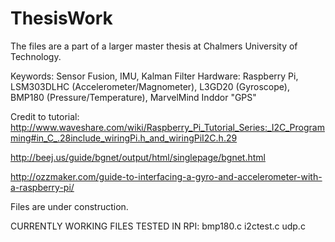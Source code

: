# ThesisWork
The files are a part of a larger master thesis at Chalmers University of Technology.

Keywords: Sensor Fusion, IMU, Kalman Filter
Hardware: Raspberry Pi, LSM303DLHC (Accelerometer/Magnometer), L3GD20 (Gyroscope), BMP180 (Pressure/Temperature), MarvelMind Inddor "GPS"

Credit to tutorial: http://www.waveshare.com/wiki/Raspberry_Pi_Tutorial_Series:_I2C_Programming#in_C_.28include_wiringPi.h_and_wiringPiI2C.h.29

http://beej.us/guide/bgnet/output/html/singlepage/bgnet.html

http://ozzmaker.com/guide-to-interfacing-a-gyro-and-accelerometer-with-a-raspberry-pi/


Files are under construction.

CURRENTLY WORKING FILES TESTED IN RPI:
bmp180.c
i2ctest.c
udp.c



